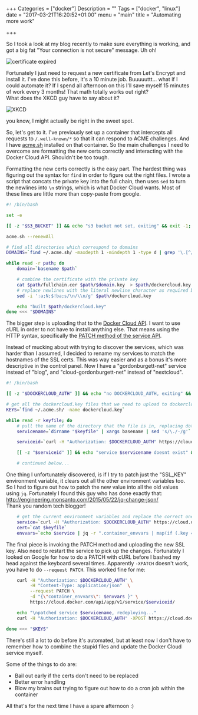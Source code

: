 +++
Categories = ["docker"]
Description = ""
Tags = ["docker", "linux"]
date = "2017-03-21T16:20:52+01:00"
menu = "main"
title = "Automating more work"

+++

So I took a look at my blog recently to make sure everything is working, and got a big fat "Your connection is not secure" message.  Uh oh!

![certificate expired](/images/cert_expired.png)

Fortunately I just need to request a new certificate from Let's Encrypt and install it.  I've done this before, it's a 10 minute job.  Buuuuuttt...
what if I could automate it?  If I spend all afternoon on this I'll save myself 15 minutes of work every 3 months!  That math totally works out right?  
What does the XKCD guy have to say about it?

![XKCD](https://imgs.xkcd.com/comics/is_it_worth_the_time.png)

you know, I might actually be right in the sweet spot.

So, let's get to it.  I've previously set up a container that intercepts all requests to `/.well-known/*` so that it can respond to ACME challenges.  And
I have [acme.sh](https://github.com/Neilpang/acme.sh) installed on that container.  So the main challenges I need to overcome are formatting the new certs
correctly and interacting with the Docker Cloud API.  Shouldn't be too tough.

Formatting the new certs correctly is the easy part.  The hardest thing was figuring out the syntax for `find` in order to figure out the right files.  I
wrote a script that concats the private key into the full chain, then uses `sed` to turn the newlines into `\n` strings, which is what Docker Cloud wants.
Most of these lines are little more than copy-paste from google.

```bash
#! /bin/bash

set -e

[[ -z "$S3_BUCKET" ]] && echo "s3 bucket not set, exiting" && exit -1;

acme.sh --renewAll

# find all directories which correspond to domains
DOMAINS=`find ~/.acme.sh/ -maxdepth 1 -mindepth 1 -type d | grep '\.[^/]\{2,\}$'`

while read -r path; do
    domain=`basename $path`

    # combine the certificate with the private key
    cat $path/fullchain.cer $path/$domain.key  > $path/dockercloud.key
    # replace newlines with the literal newline character as required by dockercloud
    sed -i ':a;N;$!ba;s/\n/\\n/g' $path/dockercloud.key

    echo "built $path/dockercloud.key"
done <<< "$DOMAINS"
```

The bigger step is uploading that to the [Docker Cloud API](https://docs.docker.com/apidocs/docker-cloud/).  I want to use cURL in order to
not have to install anything else.  That means using the HTTP syntax, specifically the [PATCH method of the service API](https://docs.docker.com/apidocs/docker-cloud/?http#update-an-existing-service).

Instead of mucking about with trying to discover the services, which was harder than I assumed, I decided to rename my services to match the hostnames of the SSL
certs.  This was way easier and as a bonus it's more descriptive in the control panel.  Now I have a "gordonburgett-net" service instead of "blog", and
"cloud-gordonburgett-net" instead of "nextcloud".

```bash
#! /bin/bash

[[ -z "$DOCKERCLOUD_AUTH" ]] && echo "no DOCKERCLOUD_AUTH, exiting" && exit -1;

# get all the dockercloud.key files that we need to upload to dockercloud's api
KEYS=`find ~/.acme.sh/ -name dockercloud.key`

while read -r keyfile; do
    # pull the name of the directory that the file is in, replacing dots with dashes to get the service name
    servicename=`dirname "$keyfile" | xargs basename | sed 's/\./-/g'`

    serviceid=`curl -H "Authorization: $DOCKERCLOUD_AUTH" https://cloud.docker.com/api/app/v1/service/?name=$servicename | jq -r '.objects[].uuid'`

    [[ -z "$serviceid" ]] && echo "service $servicename doesnt exist" && continue;

    # continued below...
```

One thing I unfortunately discovered, is if I try to patch just the "SSL_KEY" environment variable, it clears out all the other environment variables too.
So I had to figure out how to patch the new value into all the old values using `jq`.  Fortunately I found this guy who has done exactly that:
http://engineering.monsanto.com/2015/05/22/jq-change-json/  
Thank you random tech blogger!

```bash
    # get the current environment variables and replace the correct one with the new cert value
    service=`curl -H "Authorization: $DOCKERCLOUD_AUTH" https://cloud.docker.com/api/app/v1/service/$serviceid/`
    cert=`cat $keyfile`
    envvars=`echo $service | jq -r ".container_envvars | map(if (.key == \"SSL_CERT\") then . + { \"value\": \"$cert\" } else . end)"`
```

The final piece is invoking the PATCH method and uploading the new SSL key.  Also need to restart the service to pick up the changes.
Fortunately I looked on Google for how to do a PATCH with cURL before I bashed my head against the keyboard several times.  Apparently
`-XPATCH` doesn't work, you have to do `--request PATCH`.  This worked fine for me:

```bash
    curl -H "Authorization: $DOCKERCLOUD_AUTH" \
         -H "Content-Type: application/json"  \
         --request PATCH \
         -d "{\"container_envvars\": $envvars }" \
         https://cloud.docker.com/api/app/v1/service/$serviceid/ 

    echo "\npatched service $servicename, redeploying..."
    curl -H "Authorization: $DOCKERCLOUD_AUTH" -XPOST https://cloud.docker.com/api/app/v1/service/$serviceid/redeploy/

done <<< "$KEYS"

```

There's still a lot to do before it's automated, but at least now I don't have to remember how to combine the stupid files and update the
Docker Cloud service myself.

Some of the things to do are:

* Bail out early if the certs don't need to be replaced
* Better error handling
* Blow my brains out trying to figure out how to do a cron job within the container

All that's for the next time I have a spare afternoon :)